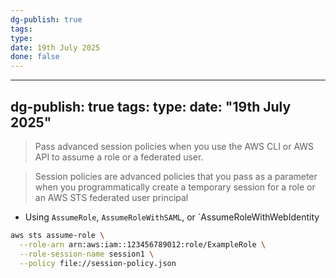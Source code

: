 ```yaml
---
dg-publish: true
tags: 
type: 
date: 19th July 2025
done: false
---
```


---
dg-publish: true
tags: 
type: 
date: "19th July 2025"
---
> Pass advanced session policies when you use the AWS CLI or AWS API to assume a role or a federated user.

> Session policies are advanced policies that you pass as a parameter when you programmatically create a temporary session for a role or an AWS STS federated user principal

- Using `AssumeRole`, `AssumeRoleWithSAML`, or `AssumeRoleWithWebIdentity

```bash
aws sts assume-role \
  --role-arn arn:aws:iam::123456789012:role/ExampleRole \
  --role-session-name session1 \
  --policy file://session-policy.json

```
